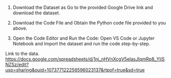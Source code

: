 1) Download the Dataset as
   Go to the provided Google Drive link and download the dataset.
   
2) Download the Code File and
   Obtain the Python code file provided to you above.
   
3) Open the Code Editor and Run the Code:
   Open VS Code or Jupyter Notebook and Import the dataset and run the code step-by-step.

Link to the data.
https://docs.google.com/spreadsheets/d/1nj_nHVnXcgV5elasJIqmRp8_YIiSNZSz/edit?usp=sharing&ouid=107377122256596023137&rtpof=true&sd=true
